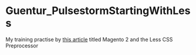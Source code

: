 # Guentur_PulsestormStartingWithLess
My training practise by [this article](https://alanstorm.com/magento_2_less_css/) titled Magento 2 and the Less CSS Preprocessor
